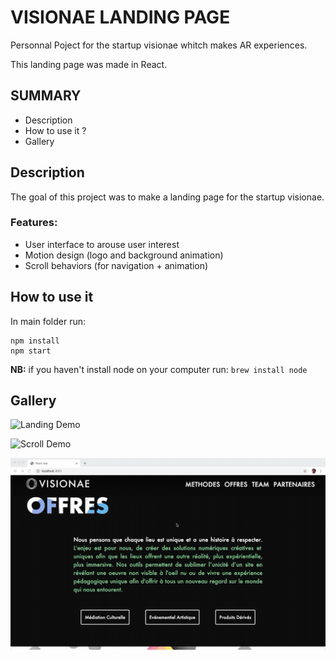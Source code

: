 # VISIONAE LANDING PAGE

Personnal Poject for the startup visionae whitch makes AR experiences.

This landing page was made in React.

## SUMMARY
- Description
- How to use it ?
- Gallery

## Description

The goal of this project was to make a landing page for the startup visionae.

### Features:
- User interface to arouse user interest
- Motion design (logo and background animation)
- Scroll behaviors (for navigation + animation)

## How to use it
In main folder run: 

```
npm install
npm start
```

__NB:__ if you haven't install node on your computer run: `brew install node`

## Gallery

![Landing Demo](./src/img/forReadme/visioMain.gif)

![Scroll Demo](./src/img/forReadme/visioScroll.gif)

![Offres Demo](./src/img/forReadme/visioOffres.gif)